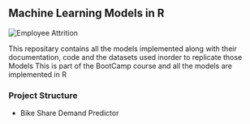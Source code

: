 ## Machine Learning Models in R

![Employee Attrition](https://i.ibb.co/VwRrbtr/Machine-Learning-with-R.png)


This repositary contains all the models implemented along with their documentation, code and the datasets used inorder to replicate those Models
This is part of the BootCamp course and all the models are implemented in R 

### Project Structure
- Bike Share Demand Predictor

